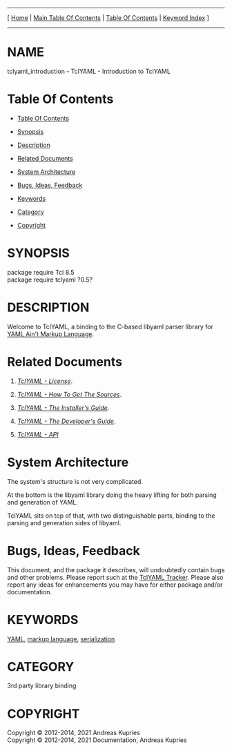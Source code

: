 
[//000000001]: # (tclyaml\_introduction \- TclYAML)
[//000000002]: # (Generated from file 'tclyaml\_intro\.man' by tcllib/doctools with format 'markdown')
[//000000003]: # (Copyright &copy; 2012\-2014, 2021 Andreas Kupries)
[//000000004]: # (Copyright &copy; 2012\-2014, 2021 Documentation, Andreas Kupries)
[//000000005]: # (tclyaml\_introduction\(n\) 0\.5 doc "TclYAML")

<hr> [ <a href="../../../../../../home">Home</a> &#124; <a
href="../../toc.md">Main Table Of Contents</a> &#124; <a
href="../toc.md">Table Of Contents</a> &#124; <a
href="../../index.md">Keyword Index</a> ] <hr>

# NAME

tclyaml\_introduction \- TclYAML \- Introduction to TclYAML

# <a name='toc'></a>Table Of Contents

  - [Table Of Contents](#toc)

  - [Synopsis](#synopsis)

  - [Description](#section1)

  - [Related Documents](#section2)

  - [System Architecture](#section3)

  - [Bugs, Ideas, Feedback](#section4)

  - [Keywords](#keywords)

  - [Category](#category)

  - [Copyright](#copyright)

# <a name='synopsis'></a>SYNOPSIS

package require Tcl 8\.5  
package require tclyaml ?0\.5?  

# <a name='description'></a>DESCRIPTION

Welcome to TclYAML, a binding to the C\-based libyaml parser library for [YAML
Ain't Markup Language](http://yaml\.org)\.

# <a name='section2'></a>Related Documents

  1. *[TclYAML \- License](tclyaml\_license\.md)*\.

  1. *[TclYAML \- How To Get The Sources](tclyaml\_sources\.md)*\.

  1. *[TclYAML \- The Installer's Guide](tclyaml\_installer\.md)*\.

  1. *[TclYAML \- The Developer's Guide](tclyaml\_devguide\.md)*\.

  1. *[TclYAML \- API](tclyaml\.md)*

# <a name='section3'></a>System Architecture

The system's structure is not very complicated\.

At the bottom is the libyaml library doing the heavy lifting for both parsing
and generation of YAML\.

TclYAML sits on top of that, with two distinguishable parts, binding to the
parsing and generation sides of libyaml\.

# <a name='section4'></a>Bugs, Ideas, Feedback

This document, and the package it describes, will undoubtedly contain bugs and
other problems\. Please report such at the [TclYAML
Tracker](https://core\.tcl\-lang\.org/akupries/tclyaml)\. Please also report any
ideas for enhancements you may have for either package and/or documentation\.

# <a name='keywords'></a>KEYWORDS

[YAML](\.\./\.\./index\.md\#yaml), [markup
language](\.\./\.\./index\.md\#markup\_language),
[serialization](\.\./\.\./index\.md\#serialization)

# <a name='category'></a>CATEGORY

3rd party library binding

# <a name='copyright'></a>COPYRIGHT

Copyright &copy; 2012\-2014, 2021 Andreas Kupries  
Copyright &copy; 2012\-2014, 2021 Documentation, Andreas Kupries
